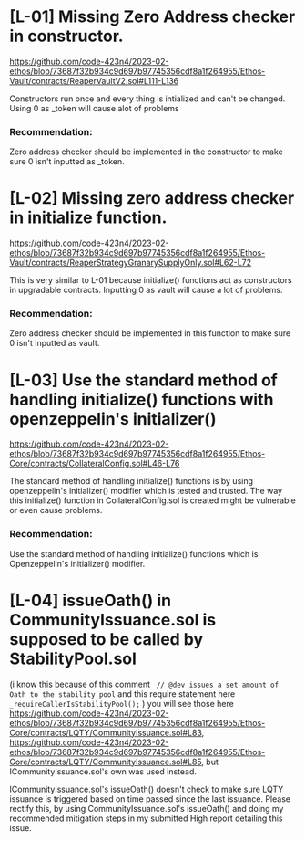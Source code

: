# [L-01] Missing Zero Address checker in constructor.
https://github.com/code-423n4/2023-02-ethos/blob/73687f32b934c9d697b97745356cdf8a1f264955/Ethos-Vault/contracts/ReaperVaultV2.sol#L111-L136

Constructors run once and every thing is intialized and can't be changed. Using 0 as _token will cause alot of problems

### Recommendation:
Zero address checker should be implemented in the constructor to make sure 0 isn't  inputted as _token. 

# [L-02] Missing zero address checker in initialize function.
https://github.com/code-423n4/2023-02-ethos/blob/73687f32b934c9d697b97745356cdf8a1f264955/Ethos-Vault/contracts/ReaperStrategyGranarySupplyOnly.sol#L62-L72

This is very similar to L-01 because initialize() functions act as constructors in upgradable contracts.
Inputting 0 as vault will cause a lot of problems.  

### Recommendation:
Zero address checker should be implemented in this function to make sure 0 isn't inputted as vault.

# [L-03] Use the standard method of handling initialize() functions with openzeppelin's initializer()
https://github.com/code-423n4/2023-02-ethos/blob/73687f32b934c9d697b97745356cdf8a1f264955/Ethos-Core/contracts/CollateralConfig.sol#L46-L76
 
The standard method of handling initialize() functions is by using openzeppelin's initializer() modifier which is tested and trusted. The way this initialize() function in CollateralConfig.sol is created might be vulnerable or even cause problems.

### Recommendation:
Use the standard method of handling initialize() functions which is Openzeppelin's initializer() modifier.

# [L-04] issueOath() in CommunityIssuance.sol is supposed to be called by StabilityPool.sol 
(i know this because of this comment  ``` // @dev issues a set amount of Oath to the stability pool``` and this require statement here ```          _requireCallerIsStabilityPool(); ``` ) you will see those here https://github.com/code-423n4/2023-02-ethos/blob/73687f32b934c9d697b97745356cdf8a1f264955/Ethos-Core/contracts/LQTY/CommunityIssuance.sol#L83,  https://github.com/code-423n4/2023-02-ethos/blob/73687f32b934c9d697b97745356cdf8a1f264955/Ethos-Core/contracts/LQTY/CommunityIssuance.sol#L85, but ICommunityIssuance.sol's own was used instead.

ICommunityIssuance.sol's issueOath() doesn't check to make sure LQTY issuance is triggered based on time passed since the last issuance.
Please rectify this, by using CommunityIssuance.sol's issueOath() and doing my recommended mitigation steps in my submitted High report detailing this issue.
